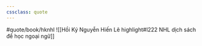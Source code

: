 ```yaml
---
cssclass: quote
---
```

#quote/book/hknhl
![[Hồi Ký Nguyễn Hiến Lê highlight#l222 NHL dịch sách để học ngoại ngữ]]
